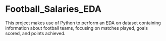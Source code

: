 # Football_Salaries_EDA
This project makes use of Python to perform an EDA on dataset containing information about football teams, focusing on matches played, goals scored, and points achieved.
